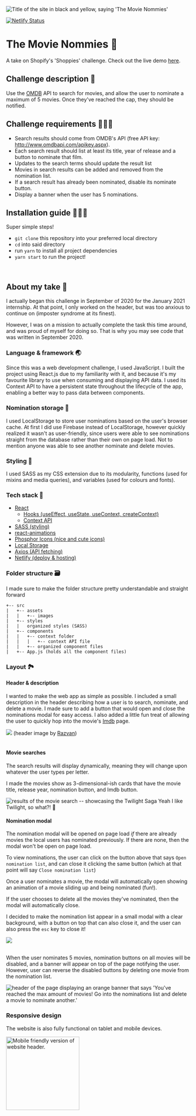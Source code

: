 <img src="/src/assets/titleShot.png" alt="Title of the site in black and yellow, saying 'The Movie Nommies'">

[![Netlify Status](https://api.netlify.com/api/v1/badges/afca022b-1f39-44d4-8b82-7d0d4ca754f1/deploy-status)](https://app.netlify.com/sites/movie-nommies/deploys)


# The Movie Nommies 🍿
  A take on Shopify's 'Shoppies' challenge.
  Check out the live demo [here](https://movie-nommies.netlify.app).

## Challenge description 🧠
Use the [OMDB](http://www.omdbapi.com/) API to search for movies, and allow the user to nominate a maximum of 5 movies. Once they've reached the cap, they should be notified.

## Challenge requirements 🧗🏻‍♀️
- Search results should come from OMDB's API (free API key: http://www.omdbapi.com/apikey.aspx).
- Each search result should list at least its title, year of release and a button to nominate that film.
- Updates to the search terms should update the result list
- Movies in search results can be added and removed from the nomination list.
- If a search result has already been nominated, disable its nominate button.
- Display a banner when the user has 5 nominations.

## Installation guide 👩🏻‍💻
Super simple steps!
- `git clone` this repository into your preferred local directory
- `cd` into said directory
- run `yarn` to install all project dependencies
- `yarn start` to run the project!

<br />

## About my take 🎉

I actually began this challenge in September of 2020 for the January 2021 internship. At that point, I only worked on the header, but was too anxious to continue on (imposter syndrome at its finest). 

However, I was on a mission to actually complete the task this time around, and was proud of myself for doing so. That is why you may see code that was written in September 2020.


### Language & framework  🌏
Since this was a web development challenge, I used JavaScript. 
I built the project using React.js due to my familiarity with it, and because it's my favourite library to use when consuming and displaying API data. I used its Context API to have a persistent state throughout the lifecycle of the app, enabling a better way to pass data between components. 

### Nomination storage 💾
I used LocalStorage to store user nominations based on the user's browser cache. At first I did use Firebase instead of LocalStorage, however quickly realized it wasn't as user-friendly, since users were able to see nominations straight from the database rather than their own on page load. Not to mention anyone was able to see another nominate and delete movies. 

### Styling 🎨
I used SASS as my CSS extension due to its modularity, functions (used for mixins and media queries), and variables (used for colours and fonts).

### Tech stack 🥞
- [React](https://reactjs.org/)
  - [Hooks (useEffect, useState, useContext, createContext)](https://reactjs.org/docs/hooks-intro.html)
  - [Context API](https://reactjs.org/docs/context.html#gatsby-focus-wrapper)
- [SASS (styling)](https://sass-lang.com/)
- [react-animations](https://www.npmjs.com/package/react-animations)
- [Phosphor Icons (nice and cute icons)](https://phosphoricons.com/)
- [Local Storage](https://developer.mozilla.org/en-US/docs/Web/API/Window/localStorage)
- [Axios (API fetching)](https://www.npmjs.com/package/axios)
- [Netlify (deploy & hosting)](https://www.netlify.com/)
  
### Folder structure 🗃️
I made sure to make the folder structure pretty understandable and straight forward

```
+-- src
|   +-- assets
|   |   +-- images
|   +-- styles
|   |   organized styles (SASS)
|   +-- components
|   |   +-- context folder
|   |   |   +-- context API file
|   |   +-- organized component files
|   +-- App.js (holds all the component files)
```

### Layout 🏞️

#### Header & description
I wanted to make the web app as simple as possible. I included a small description in the header describing how a user is to search, nominate, and delete a movie. I made sure to add a button that would open and close the nominations modal for easy access.  I also added a little fun treat of allowing the user to quickly hop into the movie's [Imdb](https://www.imdb.com/) page.

<img src="./src/assets/pageShot.png" src="The title of the page,an illustration of a purple film camera, the description of the site detailing how to use it, a purple button that says 'view nomination list', and the search bar">
(header image by <a href="https://dribbble.com/RazvanVezeteu?page=2">Razvan</a>)

<br />
<br />

#### Movie searches
The search results will display dynamically, meaning they will change upon whatever the user types per letter.

I made the movies show as 3-dimensional-ish cards that have the movie title, release year, nomination button, and Imdb button.

<img src="/src/assets/searchShot.png" alt ="results of the movie search -- showcasing the Twilight Saga">
Yeah I like Twilight, so what?! 👀


#### Nomination modal
The nomination modal will be opened on page load _if_ there are already movies the local users has nominated previously. If there are none, then the modal won't be open on page load.

To view nominations, the user can click on the button above that says `Open nomination list`, and can close it clicking the same button (which at that point will say `Close nomination list`)

Once a user nominates a movie, the modal will automatically open showing an animation of a movie sliding up and being nominated (fun!).

If the user chooses to delete all the movies they've nominated, then the modal will automatically close.

I decided to make the nomination list appear in a small modal with a clear background, with a button on top that can also close it, and the user can also press the `esc` key to close it!

<img src="/src/assets/nominationShot.png" src="results list, with the nominations modal slightly above it on the right">

<br/>
<br />

When the user nominates 5 movies, nomination buttons on all movies will be disabled, and a banner will appear on top of the page notifying the user. However, user can reverse the disabled buttons by deleting one movie from the nomination list.

<img src="/src/assets/limitShot.png" alt="header of the page displaying an orange banner that says 'You've reached the max amount of movies! Go into the nominations list and delete a movie to nominate another.'">

### Responsive design
The website is also fully functional on tablet and mobile devices.

<img src="/src/assets/mobileShot.jpeg" alt="Mobile friendly version of website header." width="200">
